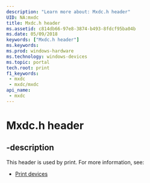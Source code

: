 ```yaml
---
description: "Learn more about: Mxdc.h header"
UID: NA:mxdc
title: Mxdc.h header
ms.assetid: c814db66-97e8-3874-b493-8fdcf95ba04b
ms.date: 05/09/2018
keywords: ["Mxdc.h header"]
ms.keywords: 
ms.prod: windows-hardware
ms.technology: windows-devices
ms.topic: portal
tech.root: print
f1_keywords:
 - mxdc
 - mxdc/mxdc
api_name:
 - mxdc
---
```


# Mxdc.h header


## -description

This header is used by print. For more information, see:

- [Print devices](../_print/index.md)


